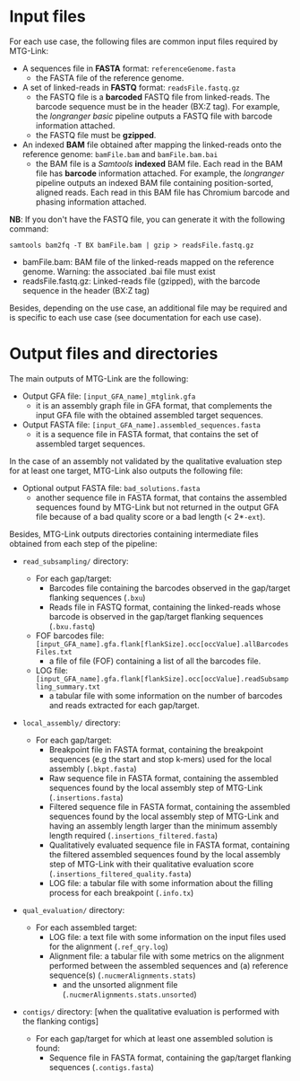# Input files

For each use case, the following files are common input files required by MTG-Link:
* A sequences file in **FASTA** format: `referenceGenome.fasta`
    * the FASTA file of the reference genome.
* A set of linked-reads in **FASTQ** format: `readsFile.fastq.gz`
    * the FASTQ file is a **barcoded** FASTQ file from linked-reads. The barcode sequence must be in the header (BX:Z tag). For example, the *longranger basic* pipeline outputs a FASTQ file with barcode information attached.
    * the FASTQ file must be **gzipped**.
* An indexed **BAM** file obtained after mapping the linked-reads onto the reference genome: `bamFile.bam` and `bamFile.bam.bai`
    * the BAM file is a *Samtools* **indexed** BAM file. Each read in the BAM file has **barcode** information attached. For example, the *longranger* pipeline outputs an indexed BAM file containing position-sorted, aligned reads. Each read in this BAM file has Chromium barcode and phasing information attached.

**NB**: If you don't have the FASTQ file, you can generate it with the following command:
```
samtools bam2fq -T BX bamFile.bam | gzip > readsFile.fastq.gz
```
* bamFile.bam: BAM file of the linked-reads mapped on the reference genome. Warning: the associated .bai file must exist
* readsFile.fastq.gz: Linked-reads file (gzipped), with the barcode sequence in the header (BX:Z tag)

Besides, depending on the use case, an additional file may be required and is specific to each use case (see documentation for each use case).


# Output files and directories

The main outputs of MTG-Link are the following:
* Output GFA file: `[input_GFA_name]_mtglink.gfa`
    * it is an assembly graph file in GFA format, that complements the input GFA file with the obtained assembled target sequences.
* Output FASTA file: `[input_GFA_name].assembled_sequences.fasta`
    * it is a sequence file in FASTA format, that contains the set of assembled target sequences.

In the case of an assembly not validated by the qualitative evaluation step for at least one target, MTG-Link also outputs the following file:
* Optional output FASTA file: `bad_solutions.fasta`
    * another sequence file in FASTA format, that contains the assembled sequences found by MTG-Link but not returned in the output GFA file because of a bad quality score or a bad length (< 2*`-ext`).

Besides, MTG-Link outputs directories containing intermediate files obtained from each step of the pipeline:
* `read_subsampling/` directory:
    * For each gap/target:
        * Barcodes file containing the barcodes observed in the gap/target flanking sequences (`.bxu`)
        * Reads file in FASTQ format, containing the linked-reads whose barcode is observed in the gap/target flanking sequences (`.bxu.fastq`)
    * FOF barcodes file: `[input_GFA_name].gfa.flank[flankSize].occ[occValue].allBarcodesFiles.txt`
        * a file of file (FOF) containing a list of all the barcodes file. 
    * LOG file: `[input_GFA_name].gfa.flank[flankSize].occ[occValue].readSubsampling_summary.txt`
        * a tabular file with some information on the number of barcodes and reads extracted for each gap/target.  

* `local_assembly/` directory:
    * For each gap/target:
        * Breakpoint file in FASTA format, containing the breakpoint sequences (e.g the start and stop k-mers) used for the local assembly (`.bkpt.fasta`)
        * Raw sequence file in FASTA format, containing the assembled sequences found by the local assembly step of MTG-Link (`.insertions.fasta`)
        * Filtered sequence file in FASTA format, containing the assembled sequences found by the local assembly step of MTG-Link and having an assembly length larger than the minimum assembly length required (`.insertions_filtered.fasta`)
        * Qualitatively evaluated sequence file in FASTA format, containing the filtered assembled sequences found by the local assembly step of MTG-Link with their qualitative evaluation score (`.insertions_filtered_quality.fasta`)
        * LOG file: a tabular file with some information about the filling process for each breakpoint (`.info.tx`)  

* `qual_evaluation/` directory:
    * For each assembled target:
        * LOG file: a text file with some information on the input files used for the alignment (`.ref_qry.log`)
        * Alignment file: a tabular file with some metrics on the alignment performed between the assembled sequences and (a) reference sequence(s) (`.nucmerAlignments.stats`)
            * and the unsorted alignment file (`.nucmerAlignments.stats.unsorted`)  

* `contigs/` directory: [when the qualitative evaluation is performed with the flanking contigs]
    * For each gap/target for which at least one assembled solution is found:
        * Sequence file in FASTA format, containing the gap/target flanking sequences (`.contigs.fasta`)

